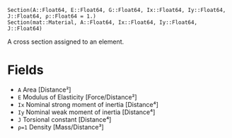 ```
Section(A::Float64, E::Float64, G::Float64, Ix::Float64, Iy::Float64, J::Float64, ρ::Float64 = 1.)
Section(mat::Material, A::Float64, Ix::Float64, Iy::Float64, J::Float64)
```

A cross section assigned to an element.

# Fields

  * `A` Area [Distance²]
  * `E` Modulus of Elasticity [Force/Distance²]
  * `Ix` Nominal strong moment of inertia [Distance⁴]
  * `Iy` Nominal weak moment of inertia [Distance⁴]
  * `J` Torsional constant [Distance⁴]
  * `ρ=1` Density [Mass/Distance³]
